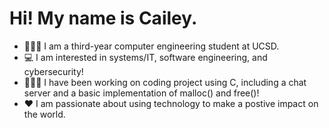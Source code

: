 # Hi! My name is Cailey.

- 🧜🏼‍♀️ I am a third-year computer engineering student at UCSD.
- 💻 I am interested in systems/IT, software engineering, and cybersecurity!
- 👩🏻‍🏫 I have been working on coding project using C, including a chat server and a basic implementation of malloc() and free()!
- ♥️ I am passionate about using technology to make a postive impact on the world.


